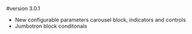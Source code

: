 #version 3.0.1

* New configurable parameters carousel block, indicators and controls
* Jumbotron block conditonals
